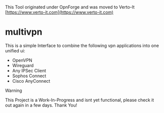 This Tool originated under OpnForge and was moved to Verto-It [https://www.verto-it.com](https://www.verto-it.com)


# multivpn

This is a simple Interface to combine the following vpn applications into one unified ui:
- OpenVPN
- Wireguard
- Any IPSec Client
- Sophos Connect
- Cisco AnyConnect


> [!WARNING]
> This Project is a Work-In-Progress and isnt yet functional, please check it out again in a few days. Thank You!
